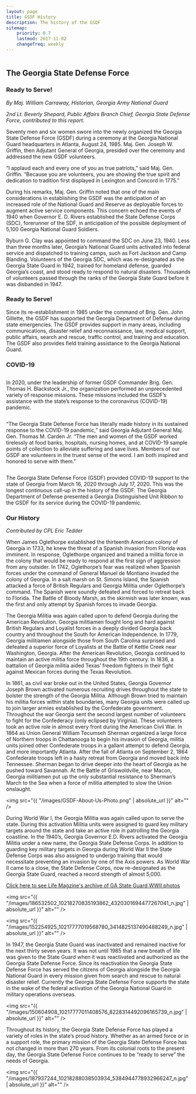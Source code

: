 ```yaml
---
layout: page
title: GSDF History
description: The history of the GSDF
sitemap:
    priority: 0.7
    lastmod: 2017-11-02
    changefreq: weekly
---
```


<a href="https://www.flickr.com/photos/georgia_state_defense_force/30107638932/">
    <span class="image fit">
        <img src="{{ "/images/30107638932_8842a0b099_c.jpg" | absolute_url }}" alt="" />
    </span>
</a>

## The Georgia State Defense Force

### Ready to Serve!

_By Maj. William Carraway, Historian, Georgia Army National Guard_

_2nd Lt. Beverly Shepard, Public Affairs Branch Chief, Georgia State Defense Force, contributed to this report._




Seventy men and six women swore into the newly organized the Georgia State Defense Force (GSDF) during a ceremony at the Georgia National Guard headquarters in Atlanta, August 24, 1985. Maj. Gen. Joseph W. Griffin, then Adjutant General of Georgia, presided over the ceremony and addressed the new GSDF volunteers.

“I applaud each and every one of you as true patriots,” said Maj. Gen. Griffin. “Because you are volunteers, you are showing the true spirit and dedication to tradition first displayed in Lexington and Concord in 1775.”



During his remarks, Maj. Gen. Griffin noted that one of the main considerations in establishing the GSDF was the anticipation of an increased role of the National Guard and Reserve as deployable forces to augment active service components. This concern echoed the events of 1940 when Governor E. D. Rivers established the State Defense Corps (SDC), forerunner of the SDF, in anticipation of the possible deployment of 5,100 Georgia National Guard Soldiers.

Ryburn G. Clay was appointed to command the SDC on June 23, 1940. Less than three  months later, Georgia’s National Guard units activated into federal service and dispatched to training camps, such as Fort Jackson and Camp Blanding. Volunteers of the Georgia SDC, which was re-designated as the Georgia State Guard in 1942, trained for homeland defense, guarded Georgia’s coast, and stood ready to respond to natural disasters. Thousands of volunteers passed through the ranks of the Georgia State Guard before it was disbanded in 1947.



### Ready to Serve!

Since its re-establishment in 1985 under the command of Brig. Gen. John Gillette, the GSDF has supported the Georgia Department of Defense during state emergencies. The GSDF provides support in many areas, including communications, disaster relief and reconnaissance, law, medical support, public affairs, search and rescue, traffic control, and training and education. The GSDF also provides field training assistance to the Georgia National Guard.


### COVID-19


<a href="https://www.flickr.com/photos/georgia_state_defense_force/49762041936/">
    <span class="image right">
        <img src="{{ "/images/GSDF-Food-Bank-300x199.jpg" | absolute_url }}" alt="" />
    </span>
</a>


In 2020, under the leadership of former GSDF Commander Brig. Gen. Thomas H. Blackstock Jr., the organization performed an unprecedented variety of response missions. These missions included the GSDF’s assistance with the state’s response to the coronavirus (COVID-19) pandemic.

<a href="https://www.flickr.com/photos/georgia_state_defense_force/49759000792/">
    <span class="image left">
        <img src="{{ "/images/49759000792_0bdfbb3109_c.jpg" | absolute_url }}" alt="" />
    </span>
</a>

“The Georgia State Defense Force has literally made history in its sustained response to the COVID-19 pandemic,” said Georgia Adjutant General Maj. Gen. Thomas M. Carden Jr. “The men and women of the GSDF worked tirelessly at food banks, hospitals, nursing homes, and at COVID-19 sample points of collection to alleviate suffering and save lives. Members of our GSDF are volunteers in the truest sense of the word. I am both inspired and honored to serve with them.”

<a href="https://www.flickr.com/photos/georgia_state_defense_force/49932296246/">
    <span class="image right">
        <img src="{{ "/images/49932296246_c09a71e0ca_c.jpg" | absolute_url }}" alt="" />
    </span>
</a>


The Georgia State Defense Force (GSDF) provided COVID-19 support to the state of Georgia from March 16, 2020 through July 17, 2020. This was the longest continuous call-up in the history of the GSDF. The Georgia Department of Defense presented a Georgia Distinguished Unit Ribbon to the GSDF for its service during the COVID-19 pandemic.

### Our History

_Contributed by CPL Eric Tedder_

When James Oglethorpe established the thirteenth American colony of Georgia in 1733, he knew the threat of a Spanish invasion from Florida was imminent. In response, Oglethorpe organized and trained a militia force in the colony that would be ready to respond at the first sign of aggression from any outsider. In 1742, Oglethorpe’s fear was realized when Spanish forces under the command of General Manuel de Montiano invaded the colony of Georgia. In a salt marsh on St. Simons Island, the Spanish attacked a force of British Regulars and Georgia Militia under Oglethorpe’s command. The Spanish were soundly defeated and forced to retreat back to Florida. The Battle of Bloody Marsh, as the skirmish was later known, was the first and only attempt by Spanish forces to invade Georgia.

The Georgia Militia was again called upon to defend Georgia during the American Revolution. Georgia militiamen fought long and hard against British Regulars and Loyalist forces in a deeply divided Georgia back country and throughout the South for American Independence. In 1779, Georgia militiamen alongside those from South Carolina surprised and defeated a superior force of Loyalists at the Battle of Kettle Creek near Washington, Georgia. After the American Revolution, Georgia continued to maintain an active militia force throughout the 19th century. In 1836, a battalion of Georgia militia aided Texas’ freedom fighters in their fight against Mexican forces during the Texas Revolution.

In 1861, as civil war broke out in the United States, Georgia Governor Joseph Brown activated numerous recruiting drives throughout the state to bolster the strength of the Georgia Militia. Although Brown tried to maintain his militia forces within state boundaries, many Georgia units were called up to join larger armies established by the Confederate government. Throughout the war Georgia sent the second largest number of volunteers to fight for the Confederacy (only eclipsed by Virginia). These volunteers took an active role in almost every front during the American Civil War. In 1864 as Union General William Tecumseh Sherman organized a large force of Northern troops in Chattanooga to begin his invasion of Georgia, militia units joined other Confederate troops in a gallant attempt to defend Georgia, and more importantly Atlanta. After the fall of Atlanta on September 2, 1864 Confederate troops left in a hasty retreat from Georgia and moved back into Tennessee. Sherman began to drive deeper into the heart of Georgia as he pushed toward Savannah. At the Battle of Griswoldville, near Macon, Georgia militiamen put up the only substantial resistance to Sherman’s March to the Sea when a force of militia attempted to slow the Union onslaught.

<span class="image left"><img src="{{ "/images/GSDF-About-Us-Photo.png" | absolute_url }}" alt="" /></span>

During World War I, the Georgia Militia was again called upon to serve the state. During this activation Militia units were assigned to guard key military targets around the state and take an active role in patrolling the Georgia coastline. In the 1940’s, Georgia Governor E.D. Rivers activated the Georgia Militia under a new name, the Georgia State Defense Corps. In addition to guarding key military targets in Georgia during World War II the State Defense Corps was also assigned to undergo training that would necessitate preventing an invasion by one of the Axis powers. As World War II came to a close, the State Defense Corps, now re-designated as the Georgia State Guard, reached a record strength of almost 5,000. 
<div class="box">
<p><a href="https://artsandculture.google.com/search/asset?q=georgia%20state%20guard&p=life-photo-collection">Click here to see Life Magzine's archive of GA State Guard WWII photos</a></p>
</div>


<span class="image fit"><img src="{{ "/images/186532502_10218270835193862_4320301694477267041_n.jpg" | absolute_url }}" alt="" /></span>

<span class="image right"><img src="{{ "/images/152254925_10217777019568780_3414825137490488249_n.jpg" | absolute_url }}" alt="" /></span>

In 1947, the Georgia State Guard was inactivated and remained inactive for the next thirty seven years. It was not until 1985 that a new breath of life was given to the State Guard when it was reactivated and authorized as the Georgia State Defense Force. Since its reactivation the Georgia State Defense Force has served the citizens of Georgia alongside the Georgia National Guard in every mission given from search and rescue to natural disaster relief. Currently the Georgia State Defense Force supports the state in the wake of the federal activation of the Georgia National Guard in military operations overseas.

<span class="image left"><img src="{{ "/images/150604908_10217777011408576_8228314492096165739_n.jpg" | absolute_url }}" alt="" /></span>

Throughout its history, the Georgia State Defense Force has played a variety of roles in the state’s proud history. Whether as an armed force or in a support role, the primary mission of the Georgia State Defense Force has not changed in more than 270 years. From its colonial roots to the present day, the Georgia State Defense Force continues to be “ready to serve” the needs of Georgia.

 <span class="image fit"><img src="{{ "/images/187937244_10218288038503934_5384944778932966247_n.jpg" | absolute_url }}" alt="" /></span>






